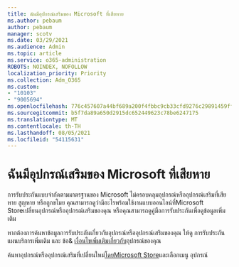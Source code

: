 ```yaml
---
title: ฉันมีอุปกรณ์เสริมของ Microsoft ที่เสียหาย
ms.author: pebaum
author: pebaum
manager: scotv
ms.date: 03/29/2021
ms.audience: Admin
ms.topic: article
ms.service: o365-administration
ROBOTS: NOINDEX, NOFOLLOW
localization_priority: Priority
ms.collection: Adm_O365
ms.custom:
- "10103"
- "9005694"
ms.openlocfilehash: 776c457607a44bf689a200f4fbbc9cb33cfd9276c29891459ffb4d8a77a3c266
ms.sourcegitcommit: b5f7da89a650d2915dc652449623c78be6247175
ms.translationtype: MT
ms.contentlocale: th-TH
ms.lasthandoff: 08/05/2021
ms.locfileid: "54115631"
---
```

# <a name="i-have-a-damaged-microsoft-accessory"></a>ฉันมีอุปกรณ์เสริมของ Microsoft ที่เสียหาย

การรับประกันแบบจํากัดตามมาตรฐานของ Microsoft ไม่ครอบคลุมอุปกรณ์หรืออุปกรณ์เสริมที่เสียหาย สูญหาย หรือถูกขโมย คุณสามารถดูว่ามีอะไรพร้อมใช้งานแบบออนไลน์ที่Microsoft Storeเปลี่ยนอุปกรณ์หรืออุปกรณ์เสริมของคุณ หรือคุณสามารถดูคู่มือการรับประกันเพื่อดูข้อมูลเพิ่มเติม

หากต้องการค้นหาข้อมูลการรับประกันเกี่ยวกับอุปกรณ์หรืออุปกรณ์เสริมของคุณ ให้ดู การรับประกัน แผนบริการเพิ่มเติม และ ข้อ& [เงื่อนไขเพิ่มเติมเกี่ยวกับ](https://support.microsoft.com/topic/warranties-extended-service-plans-and-terms-conditions-for-your-device-eedf7a23-84a7-1a47-480b-0e10503eedf5)อุปกรณ์ของคุณ

ค้นหาอุปกรณ์หรืออุปกรณ์เสริมที่เปลี่ยนใหม่[โดยMicrosoft Store](https://www.microsoft.com/)และเลือกเมนู อุปกรณ์